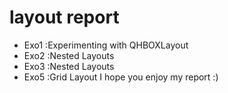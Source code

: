 # layout report 
* Exo1 :Experimenting with QHBOXLayout
* Exo2 :Nested Layouts
* Exo3 :Nested Layouts
* Exo5 :Grid Layout
I hope you enjoy my report :)
